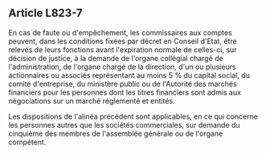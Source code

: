 Article L823-7
----
En cas de faute ou d'empêchement, les commissaires aux comptes peuvent, dans les
conditions fixées par décret en Conseil d'Etat, être relevés de leurs fonctions
avant l'expiration normale de celles-ci, sur décision de justice, à la demande
de l'organe collégial chargé de l'administration, de l'organe chargé de la
direction, d'un ou plusieurs actionnaires ou associés représentant au moins 5 %
du capital social, du comité d'entreprise, du ministère public ou de l'Autorité
des marchés financiers pour les personnes dont les titres financiers sont admis
aux négociations sur un marché réglementé et entités.

Les dispositions de l'alinéa précédent sont applicables, en ce qui concerne les
personnes autres que les sociétés commerciales, sur demande du cinquième des
membres de l'assemblée générale ou de l'organe compétent.
